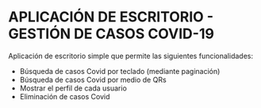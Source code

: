 # APLICACIÓN DE ESCRITORIO - GESTIÓN DE CASOS COVID-19


Aplicación de escritorio simple que permite las siguientes funcionalidades:
  - Búsqueda de casos Covid por teclado (mediante paginación)
  - Búsqueda de casos Covid por medio de QRs
  - Mostrar el perfil de cada usuario
  - Eliminación de casos Covid
